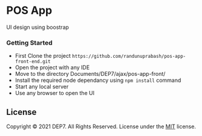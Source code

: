 # POS App 
UI design using boostrap

### Getting Started
* First Clone the project
`https://github.com/randunuprabash/pos-app-front-end.git`
* Open the project with any IDE
* Move to the directory Documents/DEP7/ajax/pos-app-front/
* Install the required node dependancy using `npm install` command
* Start any local server
* Use any browser to open the UI



## License
Copyright © 2021 DEP7. All Rights Reserved.
License under the [MIT](LICENSE) license.